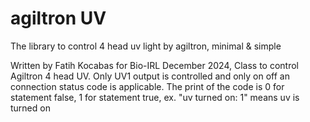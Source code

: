 # agiltron UV
The library to control 4 head uv light by agiltron, minimal &amp; simple

Written by Fatih Kocabas for Bio-IRL December 2024,
Class to control Agiltron 4 head UV. 
Only UV1 output is controlled and only on off an connection status code is applicable. 
The print of the code is 0 for statement false, 1 for statement true, ex. "uv turned on: 1" means uv is turned on


